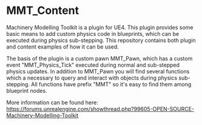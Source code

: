 # MMT_Content
Machinery Modelling Toolkit is a plugin for UE4. This plugin provides some basic means to add custom physics code in blueprints, which can be executed during physics sub-stepping. This repository contains both plugin and content examples of how it can be used.

The basis of the plugin is a custom pawn MMT_Pawn, which has a custom event "MMT_Physics_Tick" executed during normal and sub-stepped physics updates. In addition to MMT_Pawn you will find several functions which a necessary to query and interact with objects during physics sub-stepping. All functions have prefix "MMT" so it's easy to find them among blueprint nodes.

More information can be found here:
https://forums.unrealengine.com/showthread.php?99605-OPEN-SOURCE-Machinery-Modelling-Toolkit
